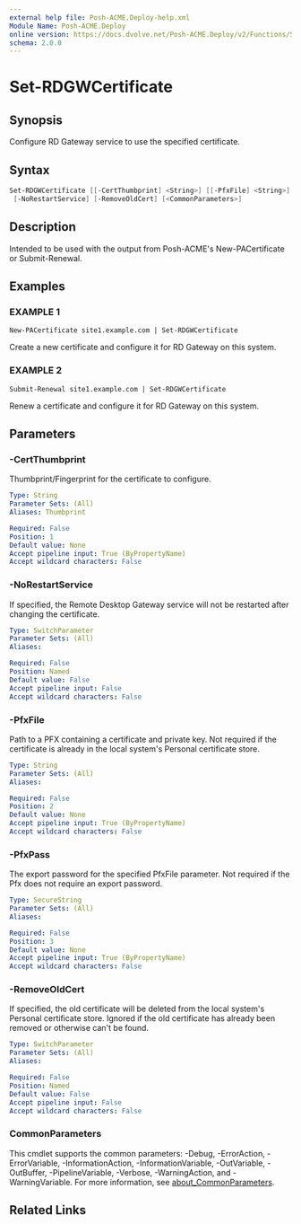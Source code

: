 ```yaml
---
external help file: Posh-ACME.Deploy-help.xml
Module Name: Posh-ACME.Deploy
online version: https://docs.dvolve.net/Posh-ACME.Deploy/v2/Functions/Set-RDGWCertificate/
schema: 2.0.0
---
```


# Set-RDGWCertificate

## Synopsis

Configure RD Gateway service to use the specified certificate.

## Syntax

```powershell
Set-RDGWCertificate [[-CertThumbprint] <String>] [[-PfxFile] <String>] [[-PfxPass] <SecureString>]
 [-NoRestartService] [-RemoveOldCert] [<CommonParameters>]
```

## Description

Intended to be used with the output from Posh-ACME's New-PACertificate or Submit-Renewal.

## Examples

### EXAMPLE 1
```
New-PACertificate site1.example.com | Set-RDGWCertificate
```

Create a new certificate and configure it for RD Gateway on this system.

### EXAMPLE 2
```
Submit-Renewal site1.example.com | Set-RDGWCertificate
```

Renew a certificate and configure it for RD Gateway on this system.

## Parameters

### -CertThumbprint
Thumbprint/Fingerprint for the certificate to configure.

```yaml
Type: String
Parameter Sets: (All)
Aliases: Thumbprint

Required: False
Position: 1
Default value: None
Accept pipeline input: True (ByPropertyName)
Accept wildcard characters: False
```

### -NoRestartService
If specified, the Remote Desktop Gateway service will not be restarted after changing the certificate.

```yaml
Type: SwitchParameter
Parameter Sets: (All)
Aliases:

Required: False
Position: Named
Default value: False
Accept pipeline input: False
Accept wildcard characters: False
```

### -PfxFile
Path to a PFX containing a certificate and private key.
Not required if the certificate is already in the local system's Personal certificate store.

```yaml
Type: String
Parameter Sets: (All)
Aliases:

Required: False
Position: 2
Default value: None
Accept pipeline input: True (ByPropertyName)
Accept wildcard characters: False
```

### -PfxPass
The export password for the specified PfxFile parameter.
Not required if the Pfx does not require an export password.

```yaml
Type: SecureString
Parameter Sets: (All)
Aliases:

Required: False
Position: 3
Default value: None
Accept pipeline input: True (ByPropertyName)
Accept wildcard characters: False
```

### -RemoveOldCert
If specified, the old certificate will be deleted from the local system's Personal certificate store.
Ignored if the old certificate has already been removed or otherwise can't be found.

```yaml
Type: SwitchParameter
Parameter Sets: (All)
Aliases:

Required: False
Position: Named
Default value: False
Accept pipeline input: False
Accept wildcard characters: False
```

### CommonParameters
This cmdlet supports the common parameters: -Debug, -ErrorAction, -ErrorVariable, -InformationAction, -InformationVariable, -OutVariable, -OutBuffer, -PipelineVariable, -Verbose, -WarningAction, and -WarningVariable. For more information, see [about_CommonParameters](http://go.microsoft.com/fwlink/?LinkID=113216).

## Related Links
